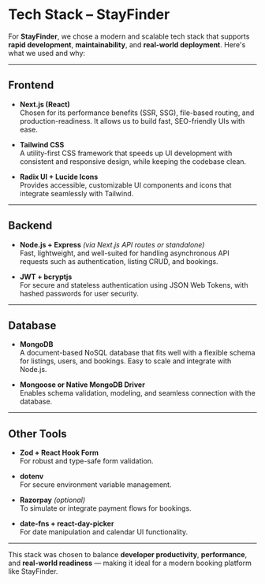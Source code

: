 #  Tech Stack – StayFinder

For **StayFinder**, we chose a modern and scalable tech stack that supports **rapid development**, **maintainability**, and **real-world deployment**. Here's what we used and why:

---

##  Frontend

- **Next.js (React)**  
  Chosen for its performance benefits (SSR, SSG), file-based routing, and production-readiness. It allows us to build fast, SEO-friendly UIs with ease.

- **Tailwind CSS**  
  A utility-first CSS framework that speeds up UI development with consistent and responsive design, while keeping the codebase clean.

- **Radix UI + Lucide Icons**  
  Provides accessible, customizable UI components and icons that integrate seamlessly with Tailwind.

---

##  Backend

- **Node.js + Express** *(via Next.js API routes or standalone)*  
  Fast, lightweight, and well-suited for handling asynchronous API requests such as authentication, listing CRUD, and bookings.

- **JWT + bcryptjs**  
  For secure and stateless authentication using JSON Web Tokens, with hashed passwords for user security.

---

##  Database

- **MongoDB**  
  A document-based NoSQL database that fits well with a flexible schema for listings, users, and bookings. Easy to scale and integrate with Node.js.

- **Mongoose or Native MongoDB Driver**  
  Enables schema validation, modeling, and seamless connection with the database.

---

##  Other Tools

- **Zod + React Hook Form**  
  For robust and type-safe form validation.

- **dotenv**  
  For secure environment variable management.

- **Razorpay** *(optional)*  
  To simulate or integrate payment flows for bookings.

- **date-fns + react-day-picker**  
  For date manipulation and calendar UI functionality.

---

This stack was chosen to balance **developer productivity**, **performance**, and **real-world readiness** — making it ideal for a modern booking platform like StayFinder.

